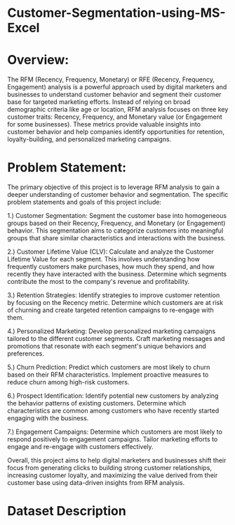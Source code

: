 # Customer-Segmentation-using-MS-Excel

# Overview:
The RFM (Recency, Frequency, Monetary) or RFE (Recency, Frequency, Engagement) analysis is a powerful approach used by digital marketers and businesses to understand customer behavior and segment their customer base for targeted marketing efforts. Instead of relying on broad demographic criteria like age or location, RFM analysis focuses on three key customer traits: Recency, Frequency, and Monetary value (or Engagement for some businesses). These metrics provide valuable insights into customer behavior and help companies identify opportunities for retention, loyalty-building, and personalized marketing campaigns.

# Problem Statement:
The primary objective of this project is to leverage RFM analysis to gain a deeper understanding of customer behavior and segmentation. The specific problem statements and goals of this project include:

1.) Customer Segmentation: Segment the customer base into homogeneous groups based on their Recency, Frequency, and Monetary (or Engagement) behavior. This segmentation aims to categorize customers into meaningful groups that share similar characteristics and interactions with the business.

2.) Customer Lifetime Value (CLV): Calculate and analyze the Customer Lifetime Value for each segment. This involves understanding how frequently customers make purchases, how much they spend, and how recently they have interacted with the business. Determine which segments contribute the most to the company's revenue and profitability.

3.) Retention Strategies: Identify strategies to improve customer retention by focusing on the Recency metric. Determine which customers are at risk of churning and create targeted retention campaigns to re-engage with them.

4.) Personalized Marketing: Develop personalized marketing campaigns tailored to the different customer segments. Craft marketing messages and promotions that resonate with each segment's unique behaviors and preferences.

5.) Churn Prediction: Predict which customers are most likely to churn based on their RFM characteristics. Implement proactive measures to reduce churn among high-risk customers.

6.) Prospect Identification: Identify potential new customers by analyzing the behavior patterns of existing customers. Determine which characteristics are common among customers who have recently started engaging with the business.

7.) Engagement Campaigns: Determine which customers are most likely to respond positively to engagement campaigns. Tailor marketing efforts to engage and re-engage with customers effectively.

Overall, this project aims to help digital marketers and businesses shift their focus from generating clicks to building strong customer relationships, increasing customer loyalty, and maximizing the value derived from their customer base using data-driven insights from RFM analysis.

# Dataset Description

